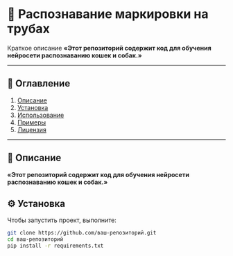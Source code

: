 # 🚀 Распознавание маркировки на трубах

Краткое описание
**«Этот репозиторий содержит код для обучения нейросети распознаванию кошек и собак.»**

---

## 📌 Оглавление
1. [Описание](#описание) 
2. [Установка](#установка)  
3. [Использование](#использование)  
4. [Примеры](#примеры)  
5. [Лицензия](#лицензия)  

---

## 📝 Описание
**«Этот репозиторий содержит код для обучения нейросети распознаванию кошек и собак.»**

## ⚙️ Установка

Чтобы запустить проект, выполните:

```bash
git clone https://github.com/ваш-репозиторий.git
cd ваш-репозиторий
pip install -r requirements.txt
